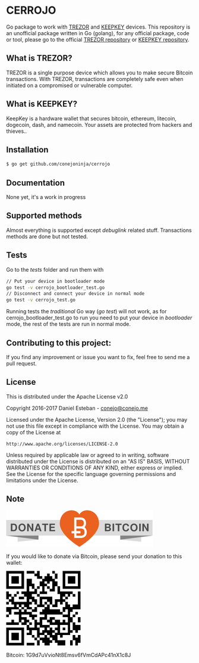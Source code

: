 CERROJO
=======
Go package to work with [TREZOR](http://bitcointrezor.com/) and [KEEPKEY](http://keepkey.com/) devices. This repository is an unofficial package written in Go (golang), for any official package, code or tool, please go to the official [TREZOR repository](https://github.com/trezor) or [KEEPKEY repository](https://github.com/keepkey).

## What is TREZOR?

TREZOR is a single purpose device which allows you to make secure Bitcoin transactions. With TREZOR, transactions are completely safe even when initiated on a compromised or vulnerable computer.


## What is KEEPKEY?

KeepKey is a hardware wallet that secures bitcoin, ethereum, litecoin, dogecoin, dash, and namecoin. Your assets are protected from hackers and thieves..


## Installation
```bash
$ go get github.com/conejoninja/cerrojo
```

## Documentation
None yet, it's a work in progress

## Supported methods
Almost everything is supported except *debuglink* related stuff. Transactions methods are done but not tested.

## Tests
Go to the *tests* folder and run them with
```bash
// Put your device in bootloader mode
go test -v cerrojo_bootloader_test.go
// Disconnect and connect your device in normal mode
go test -v cerrojo_test.go
```

Running tests the *traditional* Go way (*go test*) will not work, as for cerrojo_bootloader_test.go to run you need to put your device in *bootloader* mode, the rest of the tests are run in normal mode.

## Contributing to this project:

If you find any improvement or issue you want to fix, feel free to send me a pull request.

## License

This is distributed under the Apache License v2.0

Copyright 2016-2017 Daniel Esteban  -  conejo@conejo.me

Licensed under the Apache License, Version 2.0 (the "License");
you may not use this file except in compliance with the License.
You may obtain a copy of the License at

    http://www.apache.org/licenses/LICENSE-2.0

Unless required by applicable law or agreed to in writing, software
distributed under the License is distributed on an "AS IS" BASIS,
WITHOUT WARRANTIES OR CONDITIONS OF ANY KIND, either express or implied.
See the License for the specific language governing permissions and
limitations under the License.


## Note


![](https://raw.githubusercontent.com/conejoninja/cerrojo/master/assets/ribbon.png)

If you would like to donate via Bitcoin, please send your donation to this wallet:

   ![](https://raw.githubusercontent.com/conejoninja/cerrojo/master/assets/qr.png)

Bitcoin: 1G9d7uVvioNt8Emsv6fVmCdAPc41nX1c8J